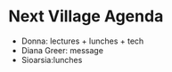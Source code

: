 # Next Village Agenda


* Donna: lectures + lunches + tech
* Diana Greer: message
* Sioarsia:lunches
